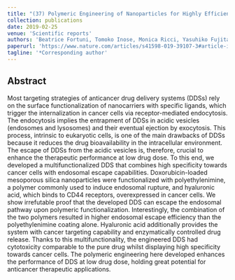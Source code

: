 ```yaml
---
title: "(37) Polymeric Engineering of Nanoparticles for Highly Efficient Multifunctional Drug Delivery Systems"
collection: publications
date: 2019-02-25
venue: 'Scientific reports'
authors: 'Beatrice Fortuni, Tomoko Inose, Monica Ricci, Yasuhiko Fujita, Indra Van Zundert, Akito Masuhara, Eduard Fron, Hideaki Mizuno, Loredana Latterini, Susana Rocha & Hiroshi Uji-i'
paperurl: 'https://www.nature.com/articles/s41598-019-39107-3#article-info'
tagline: '*Corresponding author'
---
```

<h2> Abstract </h2>
Most targeting strategies of anticancer drug delivery systems (DDSs) rely on the surface functionalization of nanocarriers with specific ligands, which trigger the internalization in cancer cells via receptor-mediated endocytosis. The endocytosis implies the entrapment of DDSs in acidic vesicles (endosomes and lysosomes) and their eventual ejection by exocytosis. This process, intrinsic to eukaryotic cells, is one of the main drawbacks of DDSs because it reduces the drug bioavailability in the intracellular environment. The escape of DDSs from the acidic vesicles is, therefore, crucial to enhance the therapeutic performance at low drug dose. To this end, we developed a multifunctionalized DDS that combines high specificity towards cancer cells with endosomal escape capabilities. Doxorubicin-loaded mesoporous silica nanoparticles were functionalized with polyethylenimine, a polymer commonly used to induce endosomal rupture, and hyaluronic acid, which binds to CD44 receptors, overexpressed in cancer cells. We show irrefutable proof that the developed DDS can escape the endosomal pathway upon polymeric functionalization. Interestingly, the combination of the two polymers resulted in higher endosomal escape efficiency than the polyethylenimine coating alone. Hyaluronic acid additionally provides the system with cancer targeting capability and enzymatically controlled drug release. Thanks to this multifunctionality, the engineered DDS had cytotoxicity comparable to the pure drug whilst displaying high specificity towards cancer cells. The polymeric engineering here developed enhances the performance of DDS at low drug dose, holding great potential for anticancer therapeutic applications.
